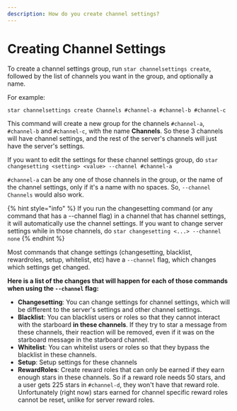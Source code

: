 ```yaml
---
description: How do you create channel settings?
---
```


# Creating Channel Settings

To create a channel settings group, run `star channelsettings create`, followed by the list of channels you want in the group, and optionally a name.

For example:

`star channelsettings create Channels #channel-a #channel-b #channel-c`

This command will create a new group for the channels `#channel-a`, `#channel-b` and `#channel-c`, with the name **Channels**. So these 3 channels will have channel settings, and the rest of the server's channels will just have the server's settings.

If you want to edit the settings for these channel settings group, do `star changesetting <setting> <value> --channel #channel-a` 

`#channel-a` can be any one of those channels in the group, or the name of the channel settings, only if it's a name with no spaces. So, `--channel Channels` would also work.

{% hint style="info" %}
If you run the changesetting command \(or any command that has a --channel flag\) in a channel that has channel settings, it will automatically use the channel settings. If you want to change server settings while in those channels, do `star changesetting <...> --channel none`
{% endhint %}

Most commands that change settings \(changesetting, blacklist, rewardroles, setup, whitelist, etc\) have a `--channel` flag, which changes which settings get changed.

**Here is a list of the changes that will happen for each of those commands when using the `--channel` flag:** 

* **Changesetting**: You can change settings for channel settings, which will be different to the server's settings and other channel settings.
* **Blacklist**: You can blacklist users or roles so that they cannot interact with the starboard **in these channels**. If they try to star a message from these channels, their reaction will be removed, even if it was on the starboard message in the starboard channel.
* **Whitelist**: You can whitelist users or roles so that they bypass the blacklist in these channels.
* **Setup**: Setup settings for these channels
* **RewardRoles**: Create reward roles that can only be earned if they earn enough stars in these channels. So if a reward role needs 50 stars, and a user gets 225 stars in `#channel-d`, they won't have that reward role. Unfortunately \(right now\) stars earned for channel specific reward roles cannot be reset, unlike for server reward roles.



